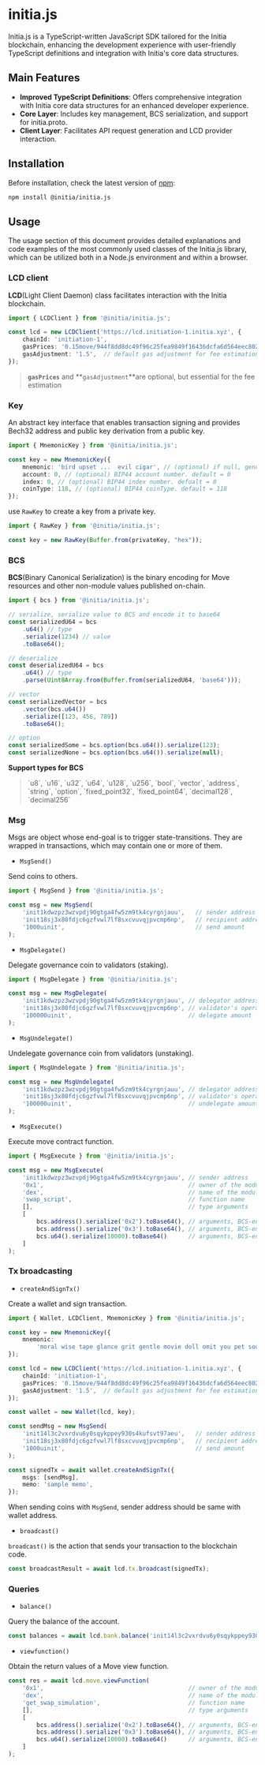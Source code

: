 # initia.js
Initia.js is a TypeScript-written JavaScript SDK tailored for the Initia blockchain, enhancing the development experience with user-friendly TypeScript definitions and integration with Initia's core data structures.

## Main Features
- **Improved TypeScript Definitions**: Offers comprehensive integration with Initia core data structures for an enhanced developer experience.
- **Core Layer**: Includes key management, BCS serialization, and support for initia.proto.
- **Client Layer**: Facilitates API request generation and LCD provider interaction.


## Installation

Before installation, check the latest version of [npm](https://www.npmjs.com/package/@initia/initia.js):&#x20;

```bash
npm install @initia/initia.js
```

## Usage

The usage section of this document provides detailed explanations and code examples of the most commonly used classes of the Initia.js library, which can be utilized both in a Node.js environment and within a browser.

### LCD client&#x20;

**LCD**(Light Client Daemon) class facilitates interaction with the Initia blockchain.

```typescript
import { LCDClient } from '@initia/initia.js';

const lcd = new LCDClient('https://lcd.initiation-1.initia.xyz', {
    chainId: 'initiation-1',
    gasPrices: '0.15move/944f8dd8dc49f96c25fea9849f16436dcfa6d564eec802f3ef7f8b3ea85368ff', // default gas prices
    gasAdjustment: '1.5',  // default gas adjustment for fee estimation
});
```


> **`gasPrices`** and **`gasAdjustment`**are optional, but essential for the fee estimation


### Key

An abstract key interface that enables transaction signing and provides Bech32 address and public key derivation from a public key.&#x20;

```typescript
import { MnemonicKey } from '@initia/initia.js';

const key = new MnemonicKey({
    mnemonic: 'bird upset ...  evil cigar', // (optional) if null, generate a new Mnemonic key
    account: 0, // (optional) BIP44 account number. default = 0
    index: 0, // (optional) BIP44 index number. defualt = 0
    coinType: 118, // (optional) BIP44 coinType. default = 118
});
```

use `RawKey` to create a key from a private key.

```typescript
import { RawKey } from '@initia/initia.js';

const key = new RawKey(Buffer.from(privateKey, "hex"));
```


### BCS

**BCS**(Binary Canonical Serialization) is the binary encoding for Move resources and other non-module values published on-chain. &#x20;

```typescript
import { bcs } from '@initia/initia.js';

// serialize, serialize value to BCS and encode it to base64
const serializedU64 = bcs
    .u64() // type
    .serialize(1234) // value 
    .toBase64();

// deserialize
const deserializedU64 = bcs
    .u64() // type
    .parse(Uint8Array.from(Buffer.from(serializedU64, 'base64')));

// vector
const serializedVector = bcs
    .vector(bcs.u64())
    .serialize([123, 456, 789])
    .toBase64();

// option
const serializedSome = bcs.option(bcs.u64()).serialize(123);
const serializedNone = bcs.option(bcs.u64()).serialize(null);
```

**Support types for BCS**
> \`u8\`, \`u16\`, \`u32\`, \`u64\`, \`u128\`, \`u256\`, \`bool\`, \`vector\`, \`address\`, \`string\`, \`option\`, \`fixed_point32\`, \`fixed_point64\`, \`decimal128\`, \`decimal256\`


### Msg&#x20;

Msgs are object whose end-goal is to trigger state-transitions. They are wrapped in transactions, which may contain one or more of them.

* `MsgSend()`&#x20;

Send coins to others.

```typescript
import { MsgSend } from '@initia/initia.js';

const msg = new MsgSend(
    'init1kdwzpz3wzvpdj90gtga4fw5zm9tk4cyrgnjauu',   // sender address
    'init18sj3x80fdjc6gzfvwl7lf8sxcvuvqjpvcmp6np',   // recipient address
    '1000uinit',                                     // send amount
);
```

* `MsgDelegate()`

Delegate governance coin to validators (staking).

```typescript
import { MsgDelegate } from '@initia/initia.js';

const msg = new MsgDelegate(
    'init1kdwzpz3wzvpdj90gtga4fw5zm9tk4cyrgnjauu', // delegator address
    'init18sj3x80fdjc6gzfvwl7lf8sxcvuvqjpvcmp6np', // validator's operator addres
    '100000uinit',                                 // delegate amount
);
```

* `MsgUndelegate()`

Undelegate governance coin from validators (unstaking).

```typescript
import { MsgUndelegate } from '@initia/initia.js';

const msg = new MsgUndelegate(
    'init1kdwzpz3wzvpdj90gtga4fw5zm9tk4cyrgnjauu', // delegator address
    'init18sj3x80fdjc6gzfvwl7lf8sxcvuvqjpvcmp6np', // validator's operator addres
    '100000uinit',                                 // undelegate amount
);
```

* `MsgExecute()`

Execute move contract function.

```typescript
import { MsgExecute } from '@initia/initia.js';

const msg = new MsgExecute(
    'init1kdwzpz3wzvpdj90gtga4fw5zm9tk4cyrgnjauu', // sender address
    '0x1',                                         // owner of the module
    'dex',                                         // name of the module
    'swap_script',                                 // function name
    [],                                            // type arguments
    [                                              
        bcs.address().serialize('0x2').toBase64(), // arguments, BCS-encoded
        bcs.address().serialize('0x3').toBase64(), // arguments, BCS-encoded
        bcs.u64().serialize(10000).toBase64()      // arguments, BCS-encoded
    ]
);
```

### Tx broadcasting&#x20;

* `createAndSignTx()`

Create a wallet and sign transaction. &#x20;

```typescript
import { Wallet, LCDClient, MnemonicKey } from '@initia/initia.js';

const key = new MnemonicKey({
    mnemonic: 
        'moral wise tape glance grit gentle movie doll omit you pet soon enter year funny gauge digital supply cereal city ring egg repair coyote',
});

const lcd = new LCDClient('https://lcd.initiation-1.initia.xyz', {
    chainId: 'initiation-1',
    gasPrices: '0.15move/944f8dd8dc49f96c25fea9849f16436dcfa6d564eec802f3ef7f8b3ea85368ff', // default gas prices
    gasAdjustment: '1.5',  // default gas adjustment for fee estimation
});

const wallet = new Wallet(lcd, key);

const sendMsg = new MsgSend(
    'init14l3c2vxrdvu6y0sqykppey930s4kufsvt97aeu',   // sender address
    'init18sj3x80fdjc6gzfvwl7lf8sxcvuvqjpvcmp6np',   // recipient address
    '1000uinit',                                     // send amount
);

const signedTx = await wallet.createAndSignTx({
    msgs: [sendMsg],
    memo: 'sample memo',
});
```

When sending coins with `MsgSend`, sender address should be same with wallet address.

* `broadcast()`

`broadcast()` is the action that sends your transaction to the blockchain code.

```typescript
const broadcastResult = await lcd.tx.broadcast(signedTx);
```

### Queries&#x20;

* `balance()`

Query the balance of the account.

```typescript
const balances = await lcd.bank.balance('init14l3c2vxrdvu6y0sqykppey930s4kufsvt97aeu');
```

* `viewfunction()`

Obtain the return values of a Move view function.

```typescript
const res = await lcd.move.viewFunction(
    '0x1',                                         // owner of the module
    'dex',                                         // name of the module
    'get_swap_simulation',                         // function name
    [],                                            // type arguments
    [       
        bcs.address().serialize('0x2').toBase64(), // arguments, BCS-encoded
        bcs.address().serialize('0x3').toBase64(), // arguments, BCS-encoded
        bcs.u64().serialize(10000).toBase64()      // arguments, BCS-encoded
    ]                           
);
```
